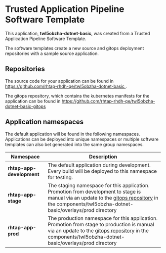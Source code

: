 # Trusted Application Pipeline Software Template

This application, **twl5obzha-dotnet-basic**, was created from a Trusted Application Pipeline Software Template.

The software templates create a new source and gitops deployment repositories with a sample source application. 

## Repositories

The source code for your application can be found in [https://github.com/rhtap-rhdh-qe/twl5obzha-dotnet-basic ](https://github.com/rhtap-rhdh-qe/twl5obzha-dotnet-basic ).
 
The gitops repository, which contains the kubernetes manifests for the application can be found in 
[https://github.com/rhtap-rhdh-qe/twl5obzha-dotnet-basic-gitops ](https://github.com/rhtap-rhdh-qe/twl5obzha-dotnet-basic-gitops ) 

## Application namespaces 

The default application will be found in the following namespaces. Applications can be deployed into unique namespaces or multiple software templates can also bet generated into the same group namespaces.  

|  Namespace   |  Description   |  
| -------- | -------- |   
| **rhtap-app-development** | The default application during development. Every build will be deployed to this namespace for testing. | 
| **rhtap-app-stage** | The staging namespace for this application. Promotion from development to stage is manual via an update to the [gitops repository](https://github.com/rhtap-rhdh-qe/twl5obzha-dotnet-basic-gitops ) in the components/twl5obzha-dotnet-basic/overlays/prod directory |  
| **rhtap-app-prod** | The production namespace for this application. Promotion from stage to production is manual via an update to the [gitops repository](https://github.com/rhtap-rhdh-qe/twl5obzha-dotnet-basic-gitops ) in the components/twl5obzha-dotnet-basic/overlays/prod directory | 